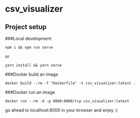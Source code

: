 # csv_visualizer

## Project setup

###Local development

```
npm i && npm run serve
```

or

```
yarn install && yarn serve
```

###Docker build an image

```
docker build --rm -f "Dockerfile" -t csv_visualizer:latest .
```

###Docker run an image

```
docker run --rm -d -p 8000:8000/tcp csv_visualizer:latest
```

go ahead to localhost:8000 in your browser and enjoy :)
